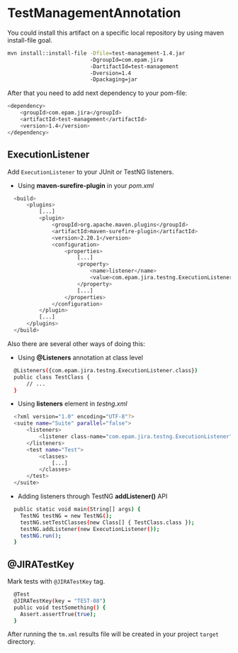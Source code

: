 # TestManagementAnnotation

You could install this artifact on a specific local repository by using maven install-file goal.
```bash
mvn install::install-file -Dfile=test-management-1.4.jar 
                          -DgroupId=com.epam.jira 
                          -DartifactId=test-management 
                          -Dversion=1.4 
                          -Dpackaging=jar
```

After that you need to add next dependency to your pom-file: 
```bash
<dependency>
    <groupId>com.epam.jira</groupId>
    <artifactId>test-management</artifactId>
    <version>1.4</version>
</dependency>
```

## ExecutionListener
Add `ExecutionListener` to your JUnit or TestNG listeners. 

* Using **maven-surefire-plugin** in your *pom.xml*

```bash
  <build>
      <plugins>
          [...]
          <plugin>
              <groupId>org.apache.maven.plugins</groupId>
              <artifactId>maven-surefire-plugin</artifactId>
              <version>2.20.1</version>
              <configuration>
                  <properties>
                      [...]
                      <property>
                          <name>listener</name>
                          <value>com.epam.jira.testng.ExecutionListener</value>
                      </property>
                      [...]
                  </properties>
              </configuration>
          </plugin>
          [...]
      </plugins>
  </build>
```

Also there are several other ways of doing this:
* Using **@Listeners** annotation at class level
```bash
  @Listeners({com.epam.jira.testng.ExecutionListener.class})
  public class TestClass {
      // ...
  }
```
* Using **listeners** element in *testng.xml*
```bash
  <?xml version="1.0" encoding="UTF-8"?>
  <suite name="Suite" parallel="false">
	  <listeners>
		  <listener class-name="com.epam.jira.testng.ExecutionListener" />
	  </listeners>
	  <test name="Test">
		  <classes>
			  [...]
		  </classes>
	  </test>
  </suite>
```
* Adding listeners through TestNG **addListener()** API
```bash
  public static void main(String[] args) {
    TestNG testNG = new TestNG();
    testNG.setTestClasses(new Class[] { TestClass.class });
    testNG.addListener(new ExecutionListener());
    testNG.run();
  }
```

## @JIRATestKey
Mark tests with `@JIRATestKey` tag.

```bash
  @Test
  @JIRATestKey(key = "TEST-08")
  public void testSomething() {
    Assert.assertTrue(true);
  }
```

After running the `tm.xml` results file will be created in your project `target` directory.
